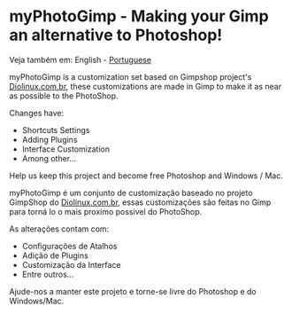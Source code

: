 myPhotoGimp - Making your Gimp an alternative to Photoshop!
===========

Veja também em: English - [Portuguese](https://github.com/rafaelvieiras/myphotogimp/master/README-pt_BR.md)

myPhotoGimp is a customization set based on Gimpshop project's [Diolinux.com.br](http://www.diolinux.com.br/2014/08/gimpshop-tranforme-o-gimp-no-photoshop.html), these customizations are made in Gimp to make it as near as possible to the PhotoShop.

Changes have:
- Shortcuts Settings
- Adding Plugins
- Interface Customization
- Among other...

Help us keep this project and become free Photoshop and Windows / Mac.

myPhotoGimp é um conjunto de customização baseado no projeto GimpShop do [Diolinux.com.br](http://www.diolinux.com.br/2014/08/gimpshop-tranforme-o-gimp-no-photoshop.html), essas customizações são feitas no Gimp para torná lo o mais proximo possivel do PhotoShop.

As alterações contam com:
- Configurações de Atalhos
- Adição de Plugins
- Customização da Interface
- Entre outros...

Ajude-nos a manter este projeto e torne-se livre do Photoshop e do Windows/Mac.
